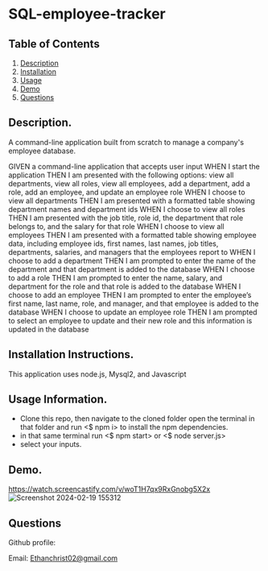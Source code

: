 # SQL-employee-tracker

## Table of Contents

1. [Description](https://github.com/EChrist01/SQL-employee-tracker#description)
2. [Installation](https://github.com/EChrist01/SQL-employee-tracker/blob/main/README.md#installation-instructions)
3. [Usage]()
4. [Demo]()
5. [Questions]()

## Description.
A command-line application built from scratch to manage a company's employee database.

GIVEN a command-line application that accepts user input
WHEN I start the application
THEN I am presented with the following options: view all departments, view all roles, view all employees, add a department, add a role, add an employee, and update an employee role
WHEN I choose to view all departments
THEN I am presented with a formatted table showing department names and department ids
WHEN I choose to view all roles
THEN I am presented with the job title, role id, the department that role belongs to, and the salary for that role
WHEN I choose to view all employees
THEN I am presented with a formatted table showing employee data, including employee ids, first names, last names, job titles, departments, salaries, and managers that the employees report to
WHEN I choose to add a department
THEN I am prompted to enter the name of the department and that department is added to the database
WHEN I choose to add a role
THEN I am prompted to enter the name, salary, and department for the role and that role is added to the database
WHEN I choose to add an employee
THEN I am prompted to enter the employee’s first name, last name, role, and manager, and that employee is added to the database
WHEN I choose to update an employee role
THEN I am prompted to select an employee to update and their new role and this information is updated in the database

## Installation Instructions.
This application uses node.js, Mysql2, and Javascript 

## Usage Information.
- Clone this repo, then navigate to the cloned folder open the terminal in that folder and run <$ npm i> to install the npm dependencies.
- in that same terminal run <$ npm start> or <$ node server.js>
- select your inputs.

## Demo.
https://watch.screencastify.com/v/woT1H7qx9RxGnobg5X2x
![Screenshot 2024-02-19 155312](https://github.com/EChrist01/SQL-employee-tracker/assets/146894896/16ec1d1e-6fce-4145-bdb4-06f21ff4a5a4)

## Questions
Github profile: 

Email: Ethanchrist02@gmail.com
